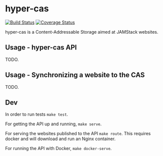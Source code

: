 # hyper-cas

[![Build Status](https://travis-ci.org/vtex/hyper-cas.svg?branch=master)](https://travis-ci.org/vtex/hyper-cas) [![Coverage Status](https://coveralls.io/repos/github/vtex/hyper-cas/badge.svg?branch=master)](https://coveralls.io/github/vtex/hyper-cas?branch=master)

hyper-cas is a Content-Addressable Storage aimed at JAMStack websites.

## Usage - hyper-cas API

TODO.

## Usage - Synchronizing a website to the CAS

TODO.

## Dev

In order to run tests `make test`.

For getting the API up and running, `make serve`.

For serving the websites published to the API `make route`. This requires docker and will download and run an Nginx container.

For running the API with Docker, `make docker-serve`.
